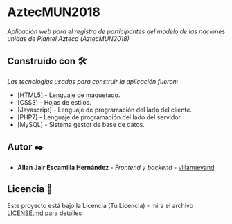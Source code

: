 # AztecMUN2018

_Aplicación web para el registro de participantes del modelo de las naciones unidas de Plantel Azteca (AztecMUN2018)_

## Construido con 🛠️

_Las tecnologias usadas para construir la aplicación fueron:_

* [HTML5] - Lenguaje de maquetado.
* [CSS3] - Hojas de estilos.
* [Javascript] - Lenguaje de programación del lado del cliente.
* [PHP7] - Lenguaje de programación del lado del servidor.
* [MySQL] - Sistema gestor de base de datos.


## Autor ✒️


* **Allan Jair Escamilla Hernández** - *Frontend y backend* - [villanuevand](https://github.com/villanuevand)

## Licencia 📄

Este proyecto está bajo la Licencia (Tu Licencia) - mira el archivo [LICENSE.md](LICENSE.md) para detalles
